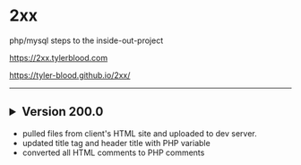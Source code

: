# 2xx

php/mysql steps to the inside-out-project

<https://2xx.tylerblood.com>

<https://tyler-blood.github.io/2xx/>

***

## <details><summary>Version 200.0</summary>

- pulled files from client's HTML site and uploaded to dev server.
- updated title tag and header title with PHP variable
- converted all HTML comments to PHP comments

</details>

